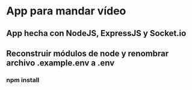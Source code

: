 # App para mandar vídeo

## App hecha con NodeJS, ExpressJS y Socket.io

## Reconstruir módulos de node y renombrar archivo .example.env a .env
### npm install 